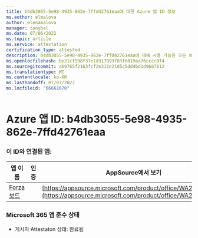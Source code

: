 ```yaml
---
title: b4db3055-5e98-4935-862e-7ffd42761eaa에 대한 Azure 앱 ID 정보
ms.author: elmalova
author: elenamalova
manager: tonybal
ms.date: 07/06/2022
ms.topic: article
ms.service: attestation
certification_type: attested
description: b4db3055-5e98-4935-862e-7ffd42761eaa에 대해 사용 가능한 모든 보안 및 규정 준수 정보입니다.
ms.openlocfilehash: be21cf598f37e1d317093f83f6819aa76cccc0f4
ms.sourcegitcommit: ab9765f2163fcf2e311e2185c5dd4bd1d9687612
ms.translationtype: MT
ms.contentlocale: ko-KR
ms.lasthandoff: 07/07/2022
ms.locfileid: "66661670"
---
```

# <a name="azure-app-id-b4db3055-5e98-4935-862e-7ffd42761eaa"></a>Azure 앱 ID: b4db3055-5e98-4935-862e-7ffd42761eaa


### <a name="apps-associated-with-this-id"></a>이 ID와 연결된 앱:
| **앱 이름** | **인증** | **AppSource에서 보기** |
|--------------|---------------|-----------------------|
| [Forza 보드](../forward/WA200004274.md) |  | [https://appsource.microsoft.com/product/office/WA200004274](https://appsource.microsoft.com/product/office/WA200004274) |

### <a name="microsoft-365-app-compliance-status"></a>Microsoft 365 앱 준수 상태
- 게시자 Attestaton 상태: 완료됨
